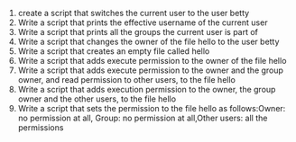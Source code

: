 1. create a script that switches the current user to the user betty
2. Write a script that prints the effective username of the current user
3. Write a script that prints all the groups the current user is part of
4. Write a script that changes the owner of the file hello to the user betty
5. Write a script that creates an empty file called hello
6. Write a script that adds execute permission to the owner of the file hello
7. Write a script that adds execute permission to the owner and the group owner, and read permission to other users, to the file hello
8. Write a script that adds execution permission to the owner, the group owner and the other users, to the file hello
9. Write a script that sets the permission to the file hello as follows:Owner: no permission at all, Group: no permission at all,Other users: all the permissions
